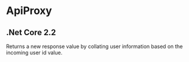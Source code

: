 # ApiProxy
## .Net Core 2.2
Returns a new response value by collating user information based on the incoming user id value.
